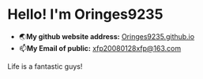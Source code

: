 # Hello! I'm **Oringes9235**

* 🌏**My github website address:** [Oringes9235.github.io](https://oringes9235.github.io)
* 📫**My Email of public:** xfp20080128xfp@163.com

Life is a fantastic guys!
